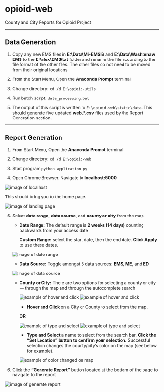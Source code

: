 # opioid-web
County and City Reports for Opioid Project

---

## Data Generation

1. Copy any new EMS files in **E:\Data\Mi-EMSIS** and **E:\Data\Washtenaw EMS** to the **E:\alex\EMS\txt** folder and rename the file according to the file format of the other files. The other files do not need to be moved from their original locations

2. From the Start Menu, Open the **Anaconda Prompt** terminal

3. Change directory: `cd /d E:\opioid-utils`

4. Run batch script: `data_processing.bat`

5. The output of this script is written to `E:\opioid-web\static\data`. This should generate five updated **web_*.csv** files used by the Report Generation section.

---

## Report Generation

1. From Start Menu, Open the **Anaconda Prompt** terminal

2. Change directory: `cd /d E:\opioid-web`

3. Start program:`python application.py`

4. Open Chrome Browser. Navigate to **localhost:5000**  

![image of localhost](localhost5000.png)

This should bring you to the home page.

![image of landing page](mainpage.png)

5. Select **date range**, **data source**, and **county or city** from the map
    - **Date Range:** The default range is **2 weeks (14 days)** counting backwards from your access date

      **Custom Range:** select the start date, then the end date. **Click Apply** to use these dates.

    ![image of date range](daterange.png)

    - **Data Source:** Toggle amongst 3 data sources: **EMS**, **ME**, and **ED**

    ![image of data source](datasource.png)

    - **County or City:** There are two options for selecting a county or city — through the map and through the autocomplete search

        ![example of hover and click](hoverandclick1.png)
        ![example of hover and click](hoverandclick2.png)

        + **Hover and Click** on a City or County to select from the map.

        **OR**

        ![example of type and select](typeandselect1.png)
        ![example of type and select](typeandselect2.png)

        + **Type and Select** a name to select from the search bar. **Click the “Set Location” button to confirm your selection.** Successful selection changes the county/city’s color on the map (see below for example).

        ![example of color changed on map](colorchanged.png)

6. Click the **“Generate Report”** button located at the bottom of the page to navigate to the report

![image of generate report](generatereport.png)
